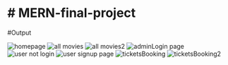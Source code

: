 <h1># MERN-final-project</h1>

#Output

![homepage](https://github.com/Tanujapatil12/MERN-final-project/assets/139708498/3f78f8d4-1a54-4320-8673-1763e67c3858)
![all movies](https://github.com/Tanujapatil12/MERN-final-project/assets/139708498/5c37d5d3-fc35-43e3-bc1a-e8dfca745f86)
![all movies2](https://github.com/Tanujapatil12/MERN-final-project/assets/139708498/5abffbcc-b897-4f89-a90e-995314cad6cc)
![adminLogin page](https://github.com/Tanujapatil12/MERN-final-project/assets/139708498/afc44f10-c421-4623-a3e7-f81d9fa60b75)
![user not login](https://github.com/Tanujapatil12/MERN-final-project/assets/139708498/125c9b65-d402-4745-872e-c305ee9de261)
![user signup page](https://github.com/Tanujapatil12/MERN-final-project/assets/139708498/842b9125-cf23-4740-a02c-83c11cf5b162)
![ticketsBooking](https://github.com/Tanujapatil12/MERN-final-project/assets/139708498/3ad28aa1-b722-45e6-bb66-083eaf68940c)
![ticketsBooking2](https://github.com/Tanujapatil12/MERN-final-project/assets/139708498/6e684119-f907-4343-8d2c-39d2e826cab7)

